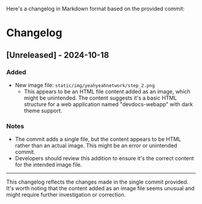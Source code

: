 

  Here's a changelog in Markdown format based on the provided commit:

# Changelog

## [Unreleased] - 2024-10-18

### Added
- New image file: `static/img/yeahyeahnetwork/step_2.png`
  - This appears to be an HTML file content added as an image, which might be unintended. The content suggests it's a basic HTML structure for a web application named "devdocs-webapp" with dark theme support.

### Notes
- The commit adds a single file, but the content appears to be HTML rather than an actual image. This might be an error or unintended commit.
- Developers should review this addition to ensure it's the correct content for the intended image file.

---

This changelog reflects the changes made in the single commit provided. It's worth noting that the content added as an image file seems unusual and might require further investigation or correction.

  